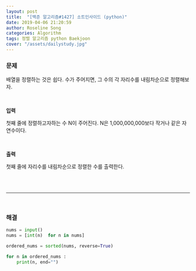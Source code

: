 ```yaml
---
layout: post
title:  "[백준 알고리즘#1427] 소트인사이드 (python)"
date: 2019-04-06 21:20:59
author: Roseline Song
categories: Algorithm
tags: 정렬 알고리즘 python Baekjoon
cover: "/assets/dailystudy.jpg"
---
```


### 문제 

배열을 정렬하는 것은 쉽다. 수가 주어지면, 그 수의 각 자리수를 내림차순으로 정렬해보자.

<br>

**입력**

첫째 줄에 정렬하고자하는 수 N이 주어진다. N은 1,000,000,000보다 작거나 같은 자연수이다.

<br>

**출력**

첫째 줄에 자리수를 내림차순으로 정렬한 수를 출력한다.

<br>
<br>

<hr>

<br>


### 해결

```python
nums = input()
nums = [int(n)  for n in nums]

ordered_nums = sorted(nums, reverse=True)

for n in ordered_nums : 
    print(n, end="")
```

<br>
<br>
